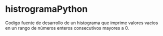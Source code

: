 # histrogramaPython
Codigo fuente de desarrollo de un histograma que imprime valores vacíos en un rango de números enteros consecutivos mayores a 0.
